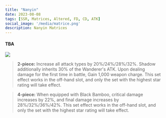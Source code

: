 ```yaml
---
title: "Nanyin"
date: 2023-08-08
tags: [SSR, Matrices, Altered, FD, CD, ATK]
social_image: '/media/matrice.png'
description: Nanyin Matrices
---
```

#### TBA

![](https://telegra.ph/file/030a503d891885e331998.png)

> **2-piece:** Increase all attack types by 20%/24%/28%/32%. Shadow additionally inherits 30% of the Wanderer's ATK. Upon dealing damage for the first time in battle, Gain 1,000 weapon charge. This set effect works in the off-hand slot, and only the set with the highest star rating will take effect.

> **4-piece:** When equipped with Black Bamboo, critical damage increases by 22%, and final damage increases by 28%/32%/36%/42%. This set effect works in the off-hand slot, and only the set with the highest star rating will take effect.



